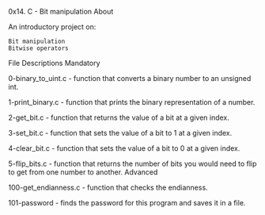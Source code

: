 0x14. C - Bit manipulation
About

An introductory project on:

    Bit manipulation
    Bitwise operators

File Descriptions
Mandatory

0-binary_to_uint.c - function that converts a binary number to an unsigned int.

1-print_binary.c - function that prints the binary representation of a number.

2-get_bit.c - function that returns the value of a bit at a given index.

3-set_bit.c - function that sets the value of a bit to 1 at a given index.

4-clear_bit.c - function that sets the value of a bit to 0 at a given index.

5-flip_bits.c - function that returns the number of bits you would need to flip to get from one number to another.
Advanced

100-get_endianness.c - function that checks the endianness.

101-password - finds the password for this program and saves it in a file.
